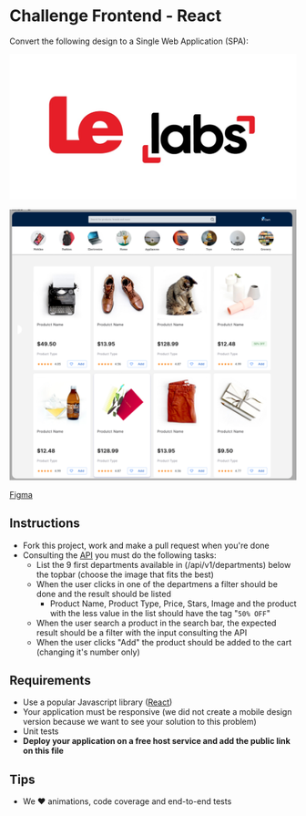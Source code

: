 # Challenge Frontend - React
Convert the following design to a Single Web Application (SPA):

![Logo](logo.jpeg)

![Screenshot 1](screenshots/screenshot1.png)

[Figma](https://www.figma.com/file/szAbOw9emV2pQE3WfWstcf/Shoppy-app-ui-(Community)?node-id=103%3A2)


## Instructions
- Fork this project, work and make a pull request when you're done
- Consulting the [API](https://dummyproducts-api.herokuapp.com/) you must do the following tasks:
    - List the 9 first departments available in (/api/v1/departments) below the topbar (choose the image that fits the best)
    - When the user clicks in one of the departmens a filter should be done and the result should be listed
        - Product Name, Product Type, Price, Stars, Image and the product with the less value in the list should have the tag "`50% OFF`"
    - When the user search a product in the search bar, the expected result should be a filter with the input consulting the API
    - When the user clicks "Add" the product should be added to the cart (changing it's number only)    


## Requirements
- Use a popular Javascript library ([React](https://reactjs.org/))
- Your application must be responsive (we did not create a mobile design version because we want to see your solution to this problem)
- Unit tests
- **Deploy your application on a free host service and add the public link on this file**

## Tips
- We ❤️ animations, code coverage and end-to-end tests